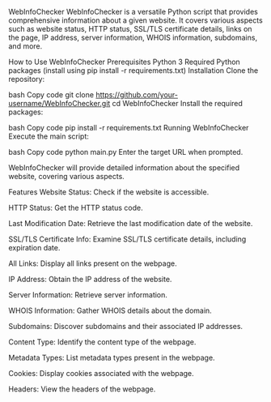 WebInfoChecker
WebInfoChecker is a versatile Python script that provides comprehensive information about a given website. It covers various aspects such as website status, HTTP status, SSL/TLS certificate details, links on the page, IP address, server information, WHOIS information, subdomains, and more.

How to Use WebInfoChecker
Prerequisites
Python 3
Required Python packages (install using pip install -r requirements.txt)
Installation
Clone the repository:

bash
Copy code
git clone https://github.com/your-username/WebInfoChecker.git
cd WebInfoChecker
Install the required packages:

bash
Copy code
pip install -r requirements.txt
Running WebInfoChecker
Execute the main script:

bash
Copy code
python main.py
Enter the target URL when prompted.

WebInfoChecker will provide detailed information about the specified website, covering various aspects.

Features
Website Status: Check if the website is accessible.

HTTP Status: Get the HTTP status code.

Last Modification Date: Retrieve the last modification date of the website.

SSL/TLS Certificate Info: Examine SSL/TLS certificate details, including expiration date.

All Links: Display all links present on the webpage.

IP Address: Obtain the IP address of the website.

Server Information: Retrieve server information.

WHOIS Information: Gather WHOIS details about the domain.

Subdomains: Discover subdomains and their associated IP addresses.

Content Type: Identify the content type of the webpage.

Metadata Types: List metadata types present in the webpage.

Cookies: Display cookies associated with the webpage.

Headers: View the headers of the webpage.
